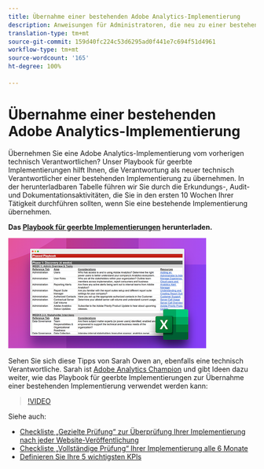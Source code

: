 ```yaml
---
title: Übernahme einer bestehenden Adobe Analytics-Implementierung
description: Anweisungen für Administratoren, die neu zu einer bestehenden Adobe Analytics-Implementierung hinzugekommen sind.
translation-type: tm+mt
source-git-commit: 159d40fc224c53d6295ad0f441e7c694f51d4961
workflow-type: tm+mt
source-wordcount: '165'
ht-degree: 100%

---
```



# Übernahme einer bestehenden Adobe Analytics-Implementierung

Übernehmen Sie eine Adobe Analytics-Implementierung vom vorherigen technisch Verantwortlichen? Unser Playbook für geerbte Implementierungen hilft Ihnen, die Verantwortung als neuer technisch Verantwortlicher einer bestehenden Implementierung zu übernehmen. In der herunterladbaren Tabelle führen wir Sie durch die Erkundungs-, Audit- und Dokumentationsaktivitäten, die Sie in den ersten 10 Wochen Ihrer Tätigkeit durchführen sollten, wenn Sie eine bestehende Implementierung übernehmen.

**Das [Playbook für geerbte Implementierungen](assets/adobe_analytics_inherited_implementation_playbook.xlsx) herunterladen.**

![Playbook](assets/inherited-impl-playbook.png)

Sehen Sie sich diese Tipps von Sarah Owen an, ebenfalls eine technisch Verantwortliche. Sarah ist [Adobe Analytics Champion](https://blog.adobe.com/en/publish/2020/10/27/adobe-analytics-champion-program.html#gs.ldf97p) und gibt Ideen dazu weiter, wie das Playbook für geerbte Implementierungen zur Übernahme einer bestehenden Implementierung verwendet werden kann:

>[!VIDEO](https://video.tv.adobe.com/v/327314/?quality=12&learn=on)

Siehe auch:

* [Checkliste „Gezielte Prüfung“ zur Überprüfung Ihrer Implementierung nach jeder Website-Veröffentlichung](/help/implement/review/focused-review.md)
* [Checkliste „Vollständige Prüfung“ Ihrer Implementierung alle 6 Monate](/help/implement/review/full-review.md)
* [Definieren Sie Ihre 5 wichtigsten KPIs](/help/implement/review/define-kpis.md)

